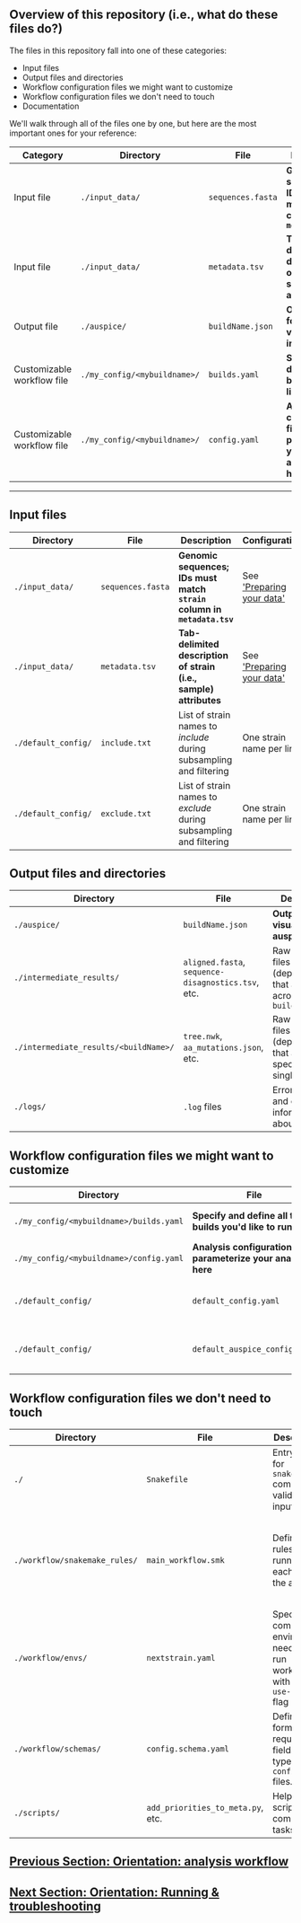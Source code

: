 
## Overview of this repository (i.e., what do these files do?)

The files in this repository fall into one of these categories:  
* Input files  
* Output files and directories  
* Workflow configuration files we might want to customize  
* Workflow configuration files we don't need to touch  
* Documentation  

We'll walk through all of the files one by one, but here are the most important ones for your reference:  

|Category| Directory | File | Description | Configuration|  
|-----|-----|-----|------|-----|
|Input file|`./input_data/`|`sequences.fasta`|**Genomic sequences; IDs must match `strain` column in `metadata.tsv`**| See ['Preparing your data'](data-prep.md)
|Input file|`./input_data/`|`metadata.tsv`|**Tab-delimited description of strain (i.e., sample) attributes**|See ['Preparing your data'](data-prep.md)|
|Output file|`./auspice/`|`buildName.json`|**Output file for visualization in auspice**||
|Customizable workflow file|`./my_config/<mybuildname>/`|`builds.yaml`|**Specify and define all the builds you'd like to run**|See our [customization guide](customizing-analysis.md)|
|Customizable workflow file|`./my_config/<mybuildname>/`|`config.yaml`|**Analysis configuration file; parameterize your analyses here**|See our [customization guide](customizing-analysis.md)|


-----


## Input files  

| Directory | File | Description | Configuration|  
|-----|-----|-----|------|
|`./input_data/`|`sequences.fasta`|**Genomic sequences; IDs must match `strain` column in `metadata.tsv`**| See ['Preparing your data'](data-prep.md)
|`./input_data/`|`metadata.tsv`|**Tab-delimited description of strain (i.e., sample) attributes**|See ['Preparing your data'](data-prep.md)|
|`./default_config/`|`include.txt`| List of strain names to _include_ during subsampling and filtering | One strain name per line|  
|`./default_config/`|`exclude.txt`|List of strain names to _exclude_ during subsampling and filtering|One strain name per line|


## Output files and directories  

| Directory | File | Description |
|-----|-----|-----|
|`./auspice/`|`buildName.json`|**Output file for visualization in auspice**|
|`./intermediate_results/`|`aligned.fasta`, `sequence-disagnostics.tsv`, etc.|Raw results files (dependencies) that are shared across all `builds`|
|`./intermediate_results/<buildName>/`|`tree.nwk`, `aa_mutations.json`, etc.|Raw results files (dependencies) that are specific to a single `build`|
|`./logs/`|`.log` files|Error messages and other information about the run|


## Workflow configuration files we might want to customize  

| Directory | File | Description | Configuration |
|-----|-----|-----|----|
|`./my_config/<mybuildname>/builds.yaml`|**Specify and define all the builds you'd like to run**|See our [customization guide](customizing-analysis.md)|
|`./my_config/<mybuildname>/config.yaml`|**Analysis configuration file; parameterize your analyses here**|See our [customization guide](customizing-analysis.md)|
|`./default_config/`|`default_config.yaml`|**Default analysis configuration file**|Override these settings in `./my_config/.../config.yaml`|
|`./default_config/`|`default_auspice_config.json`|**Default visualization configuration file**|Override these settings in `./my_config/.../auspice_config.yaml`|


## Workflow configuration files we don't need to touch  

| Directory | File | Description | Configuration|
|-----|-----|-----|-----|
|`./`|`Snakefile`|Entry point for `snakemake` commands; validates input.|No modification needed|
|`./workflow/snakemake_rules/`|`main_workflow.smk`|Defines rules for running each step in the analysis|Modify your `config` file, rather than hardcode changes into the snakemake file itself|
|`./workflow/envs/`|`nextstrain.yaml`|Specifies computing environment needed to run workflow with the `--use-conda` flag|No modification needed|
|`./workflow/schemas/`|`config.schema.yaml`|Defines format (e.g., required fields and types) for  `config.yaml` files.|Useful reference, but no modification needed.|
|`./scripts/`| `add_priorities_to_meta.py`, etc.| Helper scripts for common tasks | No modification needed |

## [Previous Section: Orientation: analysis workflow](orientation-workflow.md)
## [Next Section: Orientation: Running & troubleshooting](running.md)
